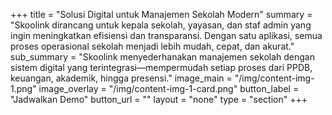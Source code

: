 +++
title = "Solusi Digital untuk Manajemen Sekolah Modern"
summary = "Skoolink dirancang untuk kepala sekolah, yayasan, dan staf admin yang ingin meningkatkan efisiensi dan transparansi. Dengan satu aplikasi, semua proses operasional sekolah menjadi lebih mudah, cepat, dan akurat."
sub_summary = "Skoolink menyederhanakan manajemen sekolah dengan sistem digital yang terintegrasi—mempermudah setiap proses dari PPDB, keuangan, akademik, hingga presensi."
image_main = "/img/content-img-1.png"
image_overlay = "/img/content-img-1-card.png"
button_label = "Jadwalkan Demo"
button_url = ""
layout = "none"
type = "section"
+++

